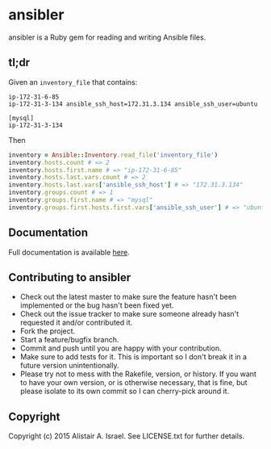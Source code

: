 # ansibler

ansibler is a Ruby gem for reading and writing Ansible files.

## tl;dr

Given an `inventory_file` that contains:

```
ip-172-31-6-85
ip-172-31-3-134 ansible_ssh_host=172.31.3.134 ansible_ssh_user=ubuntu

[mysql]
ip-172-31-3-134
```

Then

```ruby
inventory = Ansible::Inventory.read_file('inventory_file')
inventory.hosts.count # => 2
inventory.hosts.first.name # => "ip-172-31-6-85"
inventory.hosts.last.vars.count # => 2
inventory.hosts.last.vars['ansible_ssh_host'] # => "172.31.3.134"
inventory.groups.count # => 1
inventory.groups.first.name # => "mysql"
inventory.groups.first.hosts.first.vars['ansible_ssh_user'] # => "ubuntu"
```

## Documentation

Full documentation is available [here](https://www.relishapp.com/aisrael/ansibler/docs).

## Contributing to ansibler
 
* Check out the latest master to make sure the feature hasn't been implemented or the bug hasn't been fixed yet.
* Check out the issue tracker to make sure someone already hasn't requested it and/or contributed it.
* Fork the project.
* Start a feature/bugfix branch.
* Commit and push until you are happy with your contribution.
* Make sure to add tests for it. This is important so I don't break it in a future version unintentionally.
* Please try not to mess with the Rakefile, version, or history. If you want to have your own version, or is otherwise necessary, that is fine, but please isolate to its own commit so I can cherry-pick around it.

## Copyright

Copyright (c) 2015 Alistair A. Israel. See LICENSE.txt for
further details.
